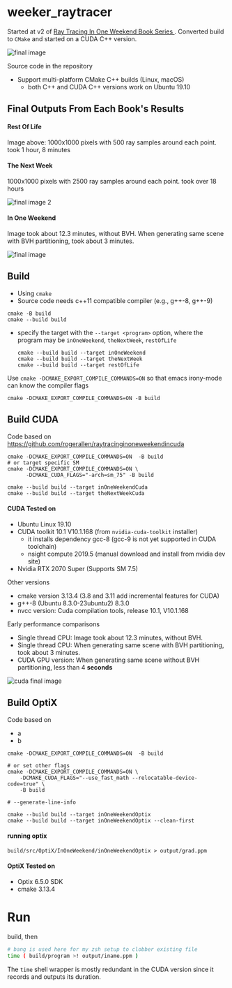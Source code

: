 weeker_raytracer
================

Started at v2 of [Ray Tracing In One Weekend Book Series
](https://github.com/RayTracing/raytracing.github.io). Converted build to `CMake` and started on a CUDA C++ version.

![final image](img/ROL-ch13dSH.png)

Source code in the repository

 - Support multi-platform CMake C++ builds (Linux, macOS)
   - both C++ and CUDA C++ versions work on Ubuntu 19.10

## Final Outputs From Each Book's Results

#### Rest Of Life

Image above: 1000x1000 pixels with 500 ray samples around each point. took 1 hour, 8 minutes


#### The Next Week

1000x1000 pixels with 2500 ray samples around each point. took over 18 hours

![final image 2](img/TNW-ch10hSH.png)

#### In One Weekend

Image took about 12.3 minutes, without BVH. When generating same scene with BVH partitioning, took about 3 minutes.

![final image](img/IOW-ch13f.png)

Build
-----

-	Using `cmake`
-	Source code needs c++11 compatible compiler (e.g., g++-8, g++-9)

```shell
cmake -B build
cmake --build build
```

-	specify the target with the `--target <program>` option, where the program may be `inOneWeekend`, `theNextWeek`, `restOfLife`

	```
	cmake --build build --target inOneWeekend
	cmake --build build --target theNextWeek
	cmake --build build --target restOfLife
	```

Use `cmake -DCMAKE_EXPORT_COMPILE_COMMANDS=ON` so that emacs irony-mode can know the compiler flags

```
cmake -DCMAKE_EXPORT_COMPILE_COMMANDS=ON -B build
```

## Build CUDA


Code based on https://github.com/rogerallen/raytracinginoneweekendincuda

```
cmake -DCMAKE_EXPORT_COMPILE_COMMANDS=ON  -B build
# or target specific SM
cmake -DCMAKE_EXPORT_COMPILE_COMMANDS=ON \
      -DCMAKE_CUDA_FLAGS="-arch=sm_75" -B build
```

	cmake --build build --target inOneWeekendCuda
	cmake --build build --target theNextWeekCuda


#### CUDA Tested on
 - Ubuntu Linux 19.10
 - CUDA toolkit 10.1 V10.1.168 (from `nvidia-cuda-toolkit` installer)
   - it installs dependency gcc-8 (gcc-9 is not yet supported in CUDA toolchain)
   - nsight compute 2019.5 (manual download and install from nvidia dev site)
 - Nvidia RTX 2070 Super (Supports SM 7.5)

Other versions

 - cmake version 3.13.4 (3.8 and 3.11 add incremental features for CUDA)
 - g++-8 (Ubuntu 8.3.0-23ubuntu2) 8.3.0
 - nvcc version: Cuda compilation tools, release 10.1, V10.1.168

Early performance comparisons

 - Single thread CPU: Image took about 12.3 minutes, without BVH.
 - Single thread CPU: When generating same scene with BVH partitioning, took about 3 minutes.
 - CUDA GPU version: When generating same scene without BVH partitioning, less than 4 **seconds**

![cuda final image](img/IOW-cu12b.png)


## Build OptiX


Code based on
 - a
 - b


```
cmake -DCMAKE_EXPORT_COMPILE_COMMANDS=ON  -B build

# or set other flags
cmake -DCMAKE_EXPORT_COMPILE_COMMANDS=ON \
    -DCMAKE_CUDA_FLAGS="--use_fast_math --relocatable-device-code=true" \
    -B build

# --generate-line-info
```

	cmake --build build --target inOneWeekendOptix
    cmake --build build --target inOneWeekendOptix --clean-first


#### running optix

```
build/src/OptiX/InOneWeekend/inOneWeekendOptix > output/grad.ppm
```


#### OptiX Tested on

 - Optix 6.5.0 SDK
 - cmake 3.13.4

# Run

build, then

```bash
# bang is used here for my zsh setup to clobber existing file
time ( build/program >! output/iname.ppm )
```

The `time` shell wrapper is mostly redundant in the CUDA version since it records and outputs its duration.
